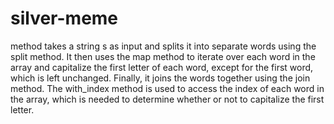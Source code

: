 # silver-meme

method takes a string s as input and splits it into separate words using the split method. It then uses the map method to iterate over each word in the array and capitalize the first letter of each word, except for the first word, which is left unchanged. Finally, it joins the words together using the join method. The with_index method is used to access the index of each word in the array, which is needed to determine whether or not to capitalize the first letter.
